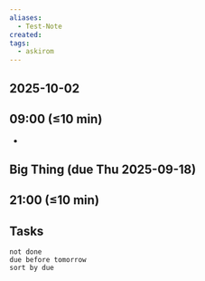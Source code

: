 ```yaml
---
aliases:
  - Test-Note
created:
tags:
  - askirom
---
```

## 2025-10-02
## 09:00 (≤10 min)
- 

## Big Thing (due Thu 2025-09-18)



## 21:00 (≤10 min)



## Tasks
```tasks
not done
due before tomorrow
sort by due
```
